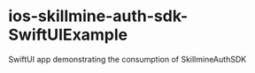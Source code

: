# ios-skillmine-auth-sdk-SwiftUIExample
SwiftUI app demonstrating the consumption of SkillmineAuthSDK
